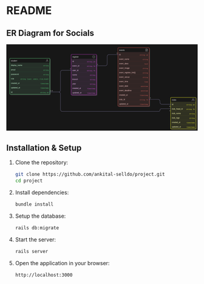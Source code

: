 # README

## ER Diagram for Socials
![Data Model Diagram](images/ER_Events.png)


## Installation & Setup
1. Clone the repository:
   ```sh
   git clone https://github.com/ankital-selldo/project.git
   cd project
   ```
2. Install dependencies:
   ```sh
   bundle install
   ```
3. Setup the database:
   ```sh
   rails db:migrate
   ```
4. Start the server:
   ```sh
   rails server
   ```
5. Open the application in your browser:
   ```sh
   http://localhost:3000
   ```